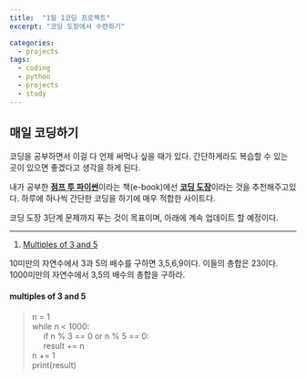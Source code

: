 ```yaml
---
title:  "1일 1코딩 프로젝트"
excerpt: "코딩 도장에서 수련하기"

categories:
  - projects
tags:
  - coding
  - python
  - projects
  - study
---
```


매일 코딩하기
-----
코딩을 공부하면서 이걸 다 언제 써먹나 싶을 때가 있다. 간단하게라도 복습할 수 있는 곳이 있으면 좋겠다고 생각을 하게 된다.

내가 공부한 [**점프 투 파이썬**](https://wikidocs.net/book/1)이라는 책(e-book)에선 [**코딩 도장**](http://codingdojang.com/)이라는 것을 추천해주고있다. 하루에 하나씩 간단한 코딩을 하기에 매우 적합한 사이트다.

코딩 도장 3단계 문제까지 푸는 것이 목표이며, 아래에 계속 업데이트 할 예정이다.  
* * *

1. [Multiples of 3 and 5]( #multiples-of-3-and-5)

10미만의 자연수에서 3과 5의 배수를 구하면 3,5,6,9이다. 이들의 총합은 23이다. 1000미만의 자연수에서 3,5의 배수의 총합을 구하라.

#### multiples of 3 and 5
>n = 1  
while n < 1000:  
&nbsp;&nbsp;&nbsp;&nbsp;  if n % 3 == 0 or n % 5 == 0:  
&nbsp;&nbsp;&nbsp;&nbsp;    result += n  
  n += 1  
print(result)
